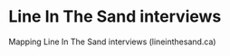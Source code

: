 Line In The Sand interviews
===============

Mapping Line In The Sand interviews (lineinthesand.ca)
